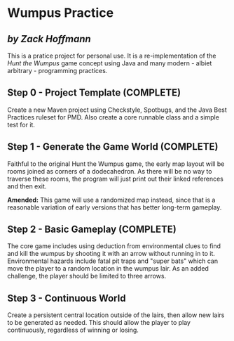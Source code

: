 # Wumpus Practice
## *by Zack Hoffmann*
This is a pratice project for personal use. It is a re-implementation of the *Hunt the Wumpus* game concept using Java and many modern - albiet arbitrary - programming practices.
## Step 0 - Project Template (COMPLETE)
Create a new Maven project using Checkstyle, Spotbugs, and the Java Best Practices ruleset for PMD.  Also create a core runnable class and a simple test for it.
## Step 1 - Generate the Game World (COMPLETE)
Faithful to the original Hunt the Wumpus game, the early map layout will be rooms joined as corners of a dodecahedron.  As there will be no way to traverse these rooms, the program will just print out their linked references and then exit.

**Amended:** This game will use a randomized map instead, since that is a reasonable variation of early versions that has better long-term gameplay.

## Step 2 - Basic Gameplay (COMPLETE)
The core game includes using deduction from environmental clues to find and kill the wumpus by shooting it with an arrow without running in to it.  Environmental hazards include fatal pit traps and "super bats" which can move the player to a random location in the wumpus lair.  As an added challenge, the player should be limited to three arrows.

## Step 3 - Continuous World
Create a persistent central location outside of the lairs, then allow new lairs to be generated as needed.  This should allow the player to play continuously, regardless of winning or losing.